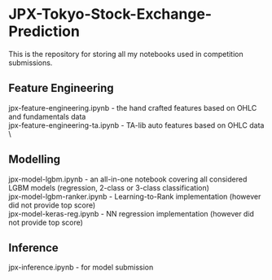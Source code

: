 # JPX-Tokyo-Stock-Exchange-Prediction
This is the repository for storing all my notebooks used in competition submissions.

## Feature Engineering
jpx-feature-engineering.ipynb - the hand crafted features based on OHLC and fundamentals data \
jpx-feature-engineering-ta.ipynb - TA-lib auto features based on OHLC data \

## Modelling
jpx-model-lgbm.ipynb - an all-in-one notebook covering all considered LGBM models (regression, 2-class or 3-class classification) \
jpx-model-lgbm-ranker.ipynb - Learning-to-Rank implementation (however did not provide top score) \
jpx-model-keras-reg.ipynb - NN regression implementation (however did not provide top score)

## Inference
jpx-inference.ipynb - for model submission
